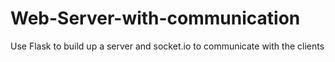 # Web-Server-with-communication
Use Flask to build up a server and socket.io to communicate with the clients
